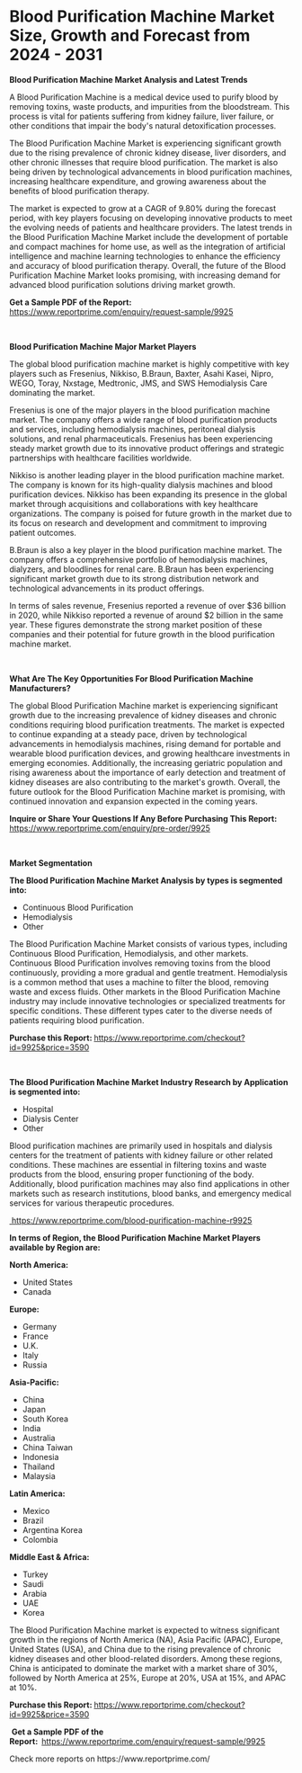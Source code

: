 <p><h1>Blood Purification Machine Market Size, Growth and Forecast from 2024 - 2031</h1></p><p><strong>Blood Purification Machine Market Analysis and Latest Trends</strong></p>
<p><p>A Blood Purification Machine is a medical device used to purify blood by removing toxins, waste products, and impurities from the bloodstream. This process is vital for patients suffering from kidney failure, liver failure, or other conditions that impair the body's natural detoxification processes.</p><p>The Blood Purification Machine Market is experiencing significant growth due to the rising prevalence of chronic kidney disease, liver disorders, and other chronic illnesses that require blood purification. The market is also being driven by technological advancements in blood purification machines, increasing healthcare expenditure, and growing awareness about the benefits of blood purification therapy.</p><p>The market is expected to grow at a CAGR of 9.80% during the forecast period, with key players focusing on developing innovative products to meet the evolving needs of patients and healthcare providers. The latest trends in the Blood Purification Machine Market include the development of portable and compact machines for home use, as well as the integration of artificial intelligence and machine learning technologies to enhance the efficiency and accuracy of blood purification therapy. Overall, the future of the Blood Purification Machine Market looks promising, with increasing demand for advanced blood purification solutions driving market growth.</p></p>
<p><strong>Get a Sample PDF of the Report:&nbsp;</strong> <a href="https://www.reportprime.com/enquiry/request-sample/9925">https://www.reportprime.com/enquiry/request-sample/9925</a></p>
<p>&nbsp;</p>
<p><strong>Blood Purification Machine Major Market Players</strong></p>
<p><p>The global blood purification machine market is highly competitive with key players such as Fresenius, Nikkiso, B.Braun, Baxter, Asahi Kasei, Nipro, WEGO, Toray, Nxstage, Medtronic, JMS, and SWS Hemodialysis Care dominating the market.</p><p>Fresenius is one of the major players in the blood purification machine market. The company offers a wide range of blood purification products and services, including hemodialysis machines, peritoneal dialysis solutions, and renal pharmaceuticals. Fresenius has been experiencing steady market growth due to its innovative product offerings and strategic partnerships with healthcare facilities worldwide.</p><p>Nikkiso is another leading player in the blood purification machine market. The company is known for its high-quality dialysis machines and blood purification devices. Nikkiso has been expanding its presence in the global market through acquisitions and collaborations with key healthcare organizations. The company is poised for future growth in the market due to its focus on research and development and commitment to improving patient outcomes.</p><p>B.Braun is also a key player in the blood purification machine market. The company offers a comprehensive portfolio of hemodialysis machines, dialyzers, and bloodlines for renal care. B.Braun has been experiencing significant market growth due to its strong distribution network and technological advancements in its product offerings.</p><p>In terms of sales revenue, Fresenius reported a revenue of over $36 billion in 2020, while Nikkiso reported a revenue of around $2 billion in the same year. These figures demonstrate the strong market position of these companies and their potential for future growth in the blood purification machine market.</p></p>
<p>&nbsp;</p>
<p><strong>What Are The Key Opportunities For Blood Purification Machine Manufacturers?</strong></p>
<p><p>The global Blood Purification Machine market is experiencing significant growth due to the increasing prevalence of kidney diseases and chronic conditions requiring blood purification treatments. The market is expected to continue expanding at a steady pace, driven by technological advancements in hemodialysis machines, rising demand for portable and wearable blood purification devices, and growing healthcare investments in emerging economies. Additionally, the increasing geriatric population and rising awareness about the importance of early detection and treatment of kidney diseases are also contributing to the market's growth. Overall, the future outlook for the Blood Purification Machine market is promising, with continued innovation and expansion expected in the coming years.</p></p>
<p><strong>Inquire or Share Your Questions If Any Before Purchasing This Report:</strong> <a href="https://www.reportprime.com/enquiry/pre-order/9925">https://www.reportprime.com/enquiry/pre-order/9925</a></p>
<p>&nbsp;</p>
<p><strong>Market Segmentation</strong></p>
<p><strong>The Blood Purification Machine Market Analysis by types is segmented into:</strong></p>
<p><ul><li>Continuous Blood Purification</li><li>Hemodialysis</li><li>Other</li></ul></p>
<p><p>The Blood Purification Machine Market consists of various types, including Continuous Blood Purification, Hemodialysis, and other markets. Continuous Blood Purification involves removing toxins from the blood continuously, providing a more gradual and gentle treatment. Hemodialysis is a common method that uses a machine to filter the blood, removing waste and excess fluids. Other markets in the Blood Purification Machine industry may include innovative technologies or specialized treatments for specific conditions. These different types cater to the diverse needs of patients requiring blood purification.</p></p>
<p><strong>Purchase this Report:&nbsp;</strong><a href="https://www.reportprime.com/checkout?id=9925&price=3590">https://www.reportprime.com/checkout?id=9925&price=3590</a></p>
<p>&nbsp;</p>
<p><strong>The Blood Purification Machine Market Industry Research by Application is segmented into:</strong></p>
<p><ul><li>Hospital</li><li>Dialysis Center</li><li>Other</li></ul></p>
<p><p>Blood purification machines are primarily used in hospitals and dialysis centers for the treatment of patients with kidney failure or other related conditions. These machines are essential in filtering toxins and waste products from the blood, ensuring proper functioning of the body. Additionally, blood purification machines may also find applications in other markets such as research institutions, blood banks, and emergency medical services for various therapeutic procedures.</p></p>
<p><a href="https://www.reportprime.com/blood-purification-machine-r9925">&nbsp;https://www.reportprime.com/blood-purification-machine-r9925</a></p>
<p><strong>In terms of Region, the Blood Purification Machine Market Players available by Region are:</strong></p>
<p>
    <p> <strong> North America: </strong>
        <ul>
            <li>United States</li>
            <li>Canada</li>
        </ul>
        </p> 
    <p> <strong> Europe: </strong>
        <ul>
            <li>Germany</li>
            <li>France</li>
            <li>U.K.</li>
            <li>Italy</li>
            <li>Russia</li>
        </ul>
        </p> 
    <p> <strong> Asia-Pacific: </strong>
        <ul>
            <li>China</li>
            <li>Japan</li>
            <li>South Korea</li>
            <li>India</li>
            <li>Australia</li>
            <li>China Taiwan</li>
            <li>Indonesia</li>
            <li>Thailand</li>
            <li>Malaysia</li>
        </ul>
        </p> 
    <p> <strong> Latin America: </strong>
        <ul>
            <li>Mexico</li>
            <li>Brazil</li>
            <li>Argentina Korea</li>
            <li>Colombia</li>
        </ul>
        </p> 
    <p> <strong> Middle East & Africa: </strong>
        <ul>
            <li>Turkey</li>
            <li>Saudi</li>
            <li>Arabia</li>
            <li>UAE</li>
            <li>Korea</li>
        </ul>
    </p>
    </p>
<p><p>The Blood Purification Machine market is expected to witness significant growth in the regions of North America (NA), Asia Pacific (APAC), Europe, United States (USA), and China due to the rising prevalence of chronic kidney diseases and other blood-related disorders. Among these regions, China is anticipated to dominate the market with a market share of 30%, followed by North America at 25%, Europe at 20%, USA at 15%, and APAC at 10%.</p></p>
<p><strong>Purchase this Report: </strong><a href="https://www.reportprime.com/checkout?id=9925&price=3590">https://www.reportprime.com/checkout?id=9925&price=3590</a></p>
<p>&nbsp;<strong>Get a Sample PDF of the Report:&nbsp;&nbsp;</strong><a href="https://www.reportprime.com/enquiry/request-sample/9925">https://www.reportprime.com/enquiry/request-sample/9925</a></p>
<p><strong></strong></p>
<p>Check more reports on https://www.reportprime.com/</p>